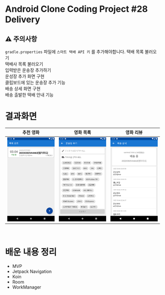 # Android Clone Coding Project #28 Delivery
## ⚠️ 주의사항
`gradle.properties` 파일에 `스마트 택배 API 키` 를 추가해야합니다.
택배 목록 불러오기
</br>
택배사 목록 불러오기
</br>
입력받은 운송장 추가하기
</br>
운성장 추가 화면 구현
</br>
클립보드에 있는 운송장 추가 기능
</br>
배송 상세 화면 구현
</br>
배송 출발한 택배 안내 기능
</br>

# 결과화면
|추천 영화|영화 목록|영화 리뷰|
|---|---|---|
|<img src="./screenshot/1.png"/>|<img src="./screenshot/2.png"/>|<img src="./screenshot/3.png"/>|
</br>


# 배운 내용 정리
- MVP
- Jetpack Navigation
- Koin
- Room
- WorkManager
